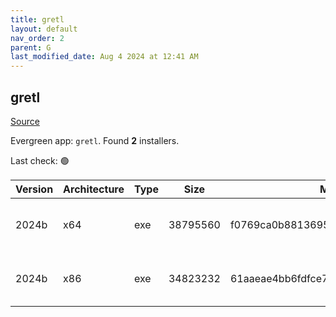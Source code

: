 ```yaml
---
title: gretl
layout: default
nav_order: 2
parent: G
last_modified_date: Aug 4 2024 at 12:41 AM
---
```


## gretl

[Source](http://gretl.sourceforge.net/)

Evergreen app: `gretl`. Found **2** installers.

Last check: 🟢

| Version | Architecture | Type | Size     | Md5                              | URI                                                                                                                                                                  |
| ------- | ------------ | ---- | -------- | -------------------------------- | -------------------------------------------------------------------------------------------------------------------------------------------------------------------- |
| 2024b   | x64          | exe  | 38795560 | f0769ca0b881369517b5d10046d08a45 | [https://cfhcable.dl.sourceforge.net/project/gretl/gretl/2024b/gretl-2024b-64.exe](https://cfhcable.dl.sourceforge.net/project/gretl/gretl/2024b/gretl-2024b-64.exe) |
| 2024b   | x86          | exe  | 34823232 | 61aaeae4bb6fdfce7169e6bb708c654e | [https://cfhcable.dl.sourceforge.net/project/gretl/gretl/2024b/gretl-2024b-32.exe](https://cfhcable.dl.sourceforge.net/project/gretl/gretl/2024b/gretl-2024b-32.exe) |
